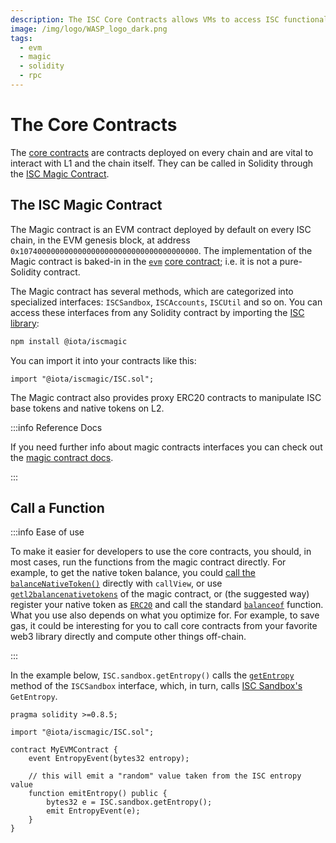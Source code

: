 ```yaml
---
description: The ISC Core Contracts allows VMs to access ISC functionality.
image: /img/logo/WASP_logo_dark.png
tags:
  - evm
  - magic
  - solidity
  - rpc
---
```


# The Core Contracts

The [core contracts](../../explanations/core-contracts.md) are contracts deployed on every chain and are vital to interact with L1 and the chain itself. They can be called in Solidity through the [ISC Magic Contract](../../../../references/iota-evm/magic-contract/introduction.md).

## The ISC Magic Contract

The Magic contract is an EVM contract deployed by default on every ISC chain, in the EVM genesis block, at
address `0x1074000000000000000000000000000000000000`.
The implementation of the Magic contract is baked-in in
the [`evm`](../../../../references/iota-evm/core-contracts/evm.md) [core contract](../../../../references/iota-evm/core-contracts/overview.md);
i.e. it is not a pure-Solidity contract.

The Magic contract has several methods, which are categorized into specialized
interfaces: `ISCSandbox`, `ISCAccounts`, `ISCUtil` and so on.
You can access these interfaces from any Solidity contract by importing
the [ISC library](https://www.npmjs.com/package/@iota/iscmagic):

```bash npm2yarn
npm install @iota/iscmagic
```

You can import it into your contracts like this:

```solidity
import "@iota/iscmagic/ISC.sol";
```

The Magic contract also provides proxy ERC20 contracts to manipulate ISC base
tokens and native tokens on L2.

:::info Reference Docs

If you need further info about magic contracts interfaces you can check out the [magic contract docs](../../../../references/iota-evm/magic-contract/introduction.md).

:::

## Call a Function

:::info Ease of use

To make it easier for developers to use the core contracts, you should, in most cases, run the functions from the magic contract directly. For example, to get the native token balance, you could [call the `balanceNativeToken()`](./call-view.md) directly with `callView`, or use [`getl2balancenativetokens`](./basics/get-balance.md) of the magic contract, or (the suggested way) register your native token as [`ERC20`](../../../../references/iota-evm/magic-contract/ERC20NativeTokens.md) and call the standard [`balanceof`](../../../../references/iota-evm/magic-contract/ERC20NativeTokens.md#balanceof) function. What you use also depends on what you optimize for. For example, to save gas, it could be interesting for you to call core contracts from your favorite web3 library directly and compute other things off-chain.

:::

In the example below, `ISC.sandbox.getEntropy()` calls the
[`getEntropy`](https://github.com/iotaledger/wasp/blob/develop/packages/vm/core/evm/iscmagic/ISCSandbox.sol#L20)
method of the `ISCSandbox` interface, which, in turn,
calls [ISC Sandbox's](../../explanations/sandbox.md) `GetEntropy`.

```solidity
pragma solidity >=0.8.5;

import "@iota/iscmagic/ISC.sol";

contract MyEVMContract {
    event EntropyEvent(bytes32 entropy);

    // this will emit a "random" value taken from the ISC entropy value
    function emitEntropy() public {
        bytes32 e = ISC.sandbox.getEntropy();
        emit EntropyEvent(e);
    }
}
```
